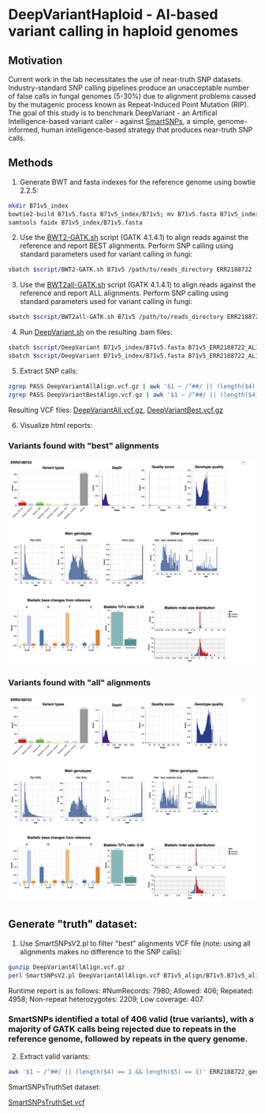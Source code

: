 # DeepVariantHaploid - AI-based variant calling in haploid genomes
## Motivation
Current work in the lab necessitates the use of near-truth SNP datasets. Industry-standard SNP calling pipelines produce an unacceptable number of false calls in fungal genomes (5-30%) due to alignment problems caused by the mutagenic process known as Repeat-Induced Point Mutation (RIP). The goal of this study is to benchmark DeepVariant - an Artifical Intelligence-based variant caller - against [SmartSNPs](https://github.com/drdna/SmartSNPs), a simple, genome-informed, human intelligence-based strategy that produces near-truth SNP calls.
## Methods
1. Generate BWT and fasta indexes for the reference genome using bowtie 2.2.5:
```bash
mkdir B71v5_index
bowtie2-build B71v5.fasta B71v5_index/B71v5; mv B71v5.fasta B71v5_index
samtools faidx B71v5_index/B71v5.fasta
```
2. Use the [BWT2-GATK.sh](/scripts/BWT2-GATK.sh) script (GATK 4.1.4.1) to align reads against the reference and report BEST alignments. Perform SNP calling using standard parameters used for variant calling in fungi:
```bash
sbatch $script/BWT2-GATK.sh B71v5 /path/to/reads_directory ERR2188722
```
3. Use the [BWT2all-GATK.sh](/scripts/BWT2all-GATK.sh) script (GATK 4.1.4.1) to align reads against the reference and report ALL alignments. Perform SNP calling using standard parameters used for variant calling in fungi:
```bash
sbatch $script/BWT2all-GATK.sh B71v5 /path/to/reads_directory ERR2188722
```
4. Run [DeepVariant.sh](/scripts/DeepVariant.sh) on the resulting .bam files:
```bash
sbatch $script/DeepVariant B71v5_index/B71v5.fasta B71v5_ERR2188722_ALIGN/accepted_hits_sortedRG.bam DeepVariantBest DeepVariantBestTemp
sbatch $script/DeepVariant B71v5_index/B71v5.fasta B71v5_ERR2188722_ALIGNall/accepted_hits_sortedRG.bam DeepVariantAll DeepVariantAllTemp
```
5. Extract SNP calls:
```bash
zgrep PASS DeepVariantAllAlign.vcf.gz | awk '$1 ~ /^##/ || (length($4) == 1 && length($5) == 1' | gzip - > DeepVariantAll.vcf.gz
zgrep PASS DeepVariantBestAlign.vcf.gz | awk '$1 ~ /^##/ || (length($4) == 1 && length($5) == 1)' | gzip - > DeepVariantBest.vcf.gz
```
Resulting VCF files: [DeepVariantAll.vcf.gz](/data/DeepVariantAll.vcf.gz), [DeepVariantBest.vcf.gz](/data/DeepVariantBest.vcf.gz)

6. Visualize html reports:
### Variants found with "best" alignments
![DeepVariantBest_report.tiff](data/DeepVariantBest_report.tiff)
### Variants found with "all" alignments
![DeepVariantAll_report.tiff](data/DeepVariantAll_report.tiff)

## Generate "truth" dataset:
1. Use SmartSNPsV2.pl to filter "best" alignments VCF file (note: using all alignments makes no difference to the SNP calls):
```bash
gunzip DeepVariantAllAlign.vcf.gz
perl SmartSNPsV2.pl DeepVariantAllAlign.vcf B71v5_align/B71v5.B71v5_alignments 20 10
```
Runtime report is as follows: 
#NumRecords: 7980; Allowed: 406; Repeated: 4958; Non-repeat heterozygotes: 2209; Low coverage: 407.

### SmartSNPs identified a total of 406 valid (true variants), with a majority of GATK calls being rejected due to repeats in the reference genome, followed by repeats in the query genome.

2. Extract valid variants:
```bash
awk '$1 ~ /^##/ || (length($4) == 1 && length($5) == 1)' ERR2188722_genotyped-snps_SSfilter.vcf | grep -v FAIL > SmartSNPsTruthSet.vcf
```
SmartSNPsTruthSet dataset:

[SmartSNPsTruthSet.vcf](/data/SmartSNPsTruthSet.vcf)
